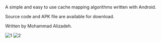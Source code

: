 A simple and easy to use cache mapping algorithms written with Android. 

Source code and APK file are available for download.

Written by Mohammad Alizadeh.

![1](https://user-images.githubusercontent.com/11626212/89057469-f34f1480-d372-11ea-9381-8188419d02f4.jpg)
![2](https://user-images.githubusercontent.com/11626212/89057474-f4804180-d372-11ea-9830-a4cdf3ddca13.jpg)
